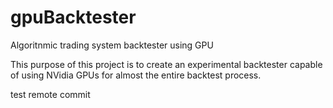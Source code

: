 # gpuBacktester
Algoritnmic trading system backtester using GPU

This purpose of this project is to create an experimental backtester capable of using NVidia GPUs for almost the entire backtest process.

test remote commit
